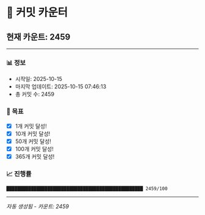 # 🔢 커밋 카운터

## 현재 카운트: 2459

---

### 📊 정보
- 시작일: 2025-10-15
- 마지막 업데이트: 2025-10-15 07:46:13
- 총 커밋 수: 2459

### 🎯 목표
- [x] 1개 커밋 달성!
- [x] 10개 커밋 달성!
- [x] 50개 커밋 달성!
- [x] 100개 커밋 달성!
- [x] 365개 커밋 달성!

### 📈 진행률
```
██████████████████████████████████████████████████ 2459/100
```

---
*자동 생성됨 - 카운트: 2459*
